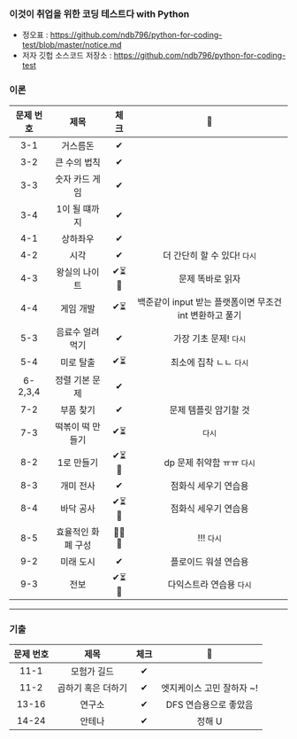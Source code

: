 ### 이것이 취업을 위한 코딩 테스트다 with Python

- 정오표 : https://github.com/ndb796/python-for-coding-test/blob/master/notice.md
- 저자 깃헙 소스코드 저장소 : https://github.com/ndb796/python-for-coding-test

### 이론 

| 문제 번호 |  제목                 | 체크 |   💪  	|
|:-----:  |  :---------------:	|:-----:| :----:	|
| 3-1 | 거스름돈 |  ✔ |  	|
| 3-2 | 큰 수의 법칙 |  ✔ |  	|
| 3-3 | 숫자 카드 게임 |  ✔ |  	|
| 3-4 | 1이 될 떄까지 |  ✔ |  	|
| 4-1 | 상하좌우 |  ✔ |  	|
| 4-2 | 시각 |  ✔ |  더 간단히 할 수 있다! `다시`	|
| 4-3 | 왕실의 나이트 |  ✔⏳🤔 | 문제 똑바로 읽자 | 
| 4-4 | 게임 개발  |  ✔⏳ | 백준같이 input 받는 플랫폼이면 무조건 int 변환하고 풀기 | 
| 5-3 | 음료수 얼려 먹기 |  ✔ | 가장 기초 문제! `다시`| 
| 5-4 | 미로 탈출  |  ✔⏳ | 최소에 집착 ㄴㄴ  `다시`|
| 6-2,3,4 | 정렬 기본 문제 |  ✔ | | 
| 7-2 | 부품 찾기 |  ✔ | 문제 템플릿 암기할 것 |
| 7-3 | 떡볶이 떡 만들기  | ✔⏳ | `다시` | 
| 8-2 | 1로 만들기  | ✔⏳🤔 | dp 문제 취약함 ㅠㅠ  `다시` | 
| 8-3 | 개미 전사 | ✔ | 점화식 세우기 연습용 | 
| 8-4 | 바닥 공사 | ✔⏳🤔 | 점화식 세우기 연습용 | 
| 8-5 | 효율적인 화폐 구성 | 🤔🤔🤔 | !!! `다시` | 
| 9-2 | 미래 도시 | ✔ |플로이드 워셜 연습용 | 
| 9-3 | 전보 | ✔⏳🤔  |다익스트라 연습용 `다시`  |  

---

### 기출 
| 문제 번호 |  제목                 | 체크 |   💪  	|
|:-----:  |  :---------------:	|:-----:| :----:	|
| 11-1 | 모험가 길드 | ✔  ||
| 11-2 | 곱하기 혹은 더하기 | ✔  | 엣지케이스 고민 잘하자 ~! |  
| 13-16 | 연구소 | ✔  | DFS 연습용으로 좋았음 |
| 14-24 | 안테나 | ✔  | 정해 U  |  

 



